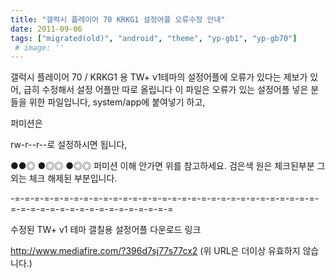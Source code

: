 ```yaml
---
title: "갤럭시 플레이어 70 KRKG1 설정어플 오류수정 안내"
date: 2011-09-06
tags: ["migrated(old)", "android", "theme", "yp-gb1", "yp-gb70"]
 # image: ''
---
```


갤럭시 플레이어 70 / KRKG1 용 TW+ v1테마의 설정어플에 오류가 있다는 제보가 있어,
급히 수정해서 설정 어플만 따로 올립니다 이 파일은 오류가 있는 설정어플 넣은 분들을 위한
파일입니다, system/app에 붙여넣기 하고,

퍼미션은

rw-r--r--로 설정하시면 됩니다,

●●◎
●◎◎
●◎◎
퍼미션 이해 안가면 위를 참고하세요.
검은색 원은 체크된부분 그 외는 체크 해제된 부분입니다.

-=-=-=-=-=-=-=-=-=-=-=-=-=-=-=-=-=-=-=-=-=-=-=-=-=-=-=-=-=-=-=-=-=-=-=-=-=-=-=-=-=-=-=-=-=-=-=-=

수정된 TW+ v1 테마 갤칠용 설정어플 다운로드 링크

http://www.mediafire.com/?396d7sj77s77cx2
(위 URL은 더이상 유효하지 않습니다.)
